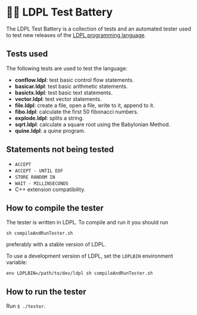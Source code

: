 # 👷🏾 LDPL Test Battery
The LDPL Test Battery is a collection of tests and an automated tester used to
test new releases of the [LDPL programming language](https://github.com/lartu/ldpl).

## Tests used
The following tests are used to test the language:
 - **conflow.ldpl**: test basic control flow statements.
 - **basicar.ldpl**: test basic arithmetic statements.
 - **basictx.ldpl**: test basic text statements.
 - **vector.ldpl**: test vector statements.
 - **file.ldpl**: create a file, open a file, write to it, append to it.
 - **fibo.ldpl**: calculate the first 50 fibonacci numbers.
 - **explode.ldpl**: splits a string.
 - **sqrt.ldpl**: calculate a square root using the Babylonian Method.
 - **quine.ldpl**: a quine program.

## Statements not being tested

 - `ACCEPT`
 - `ACCEPT - UNTIL EOF`
 - `STORE RANDOM IN`
 - `WAIT - MILLINSECONDS`
 - C++ extension compatibility.

## How to compile the tester
The tester is written in LDPL. To compile and run it you should run

`sh compileAndRunTester.sh`

preferably with a stable version of LDPL.

To use a development version of LDPL, set the `LDPLBIN` environment 
variable: 

`env LDPLBIN=/path/to/dev/ldpl sh compileAndRunTester.sh`

## How to run the tester
Run `$ ./tester`.

